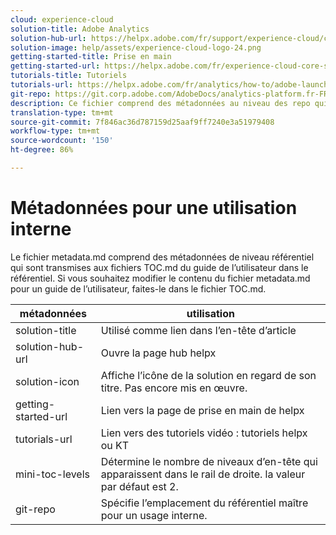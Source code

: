 ```yaml
---
cloud: experience-cloud
solution-title: Adobe Analytics
solution-hub-url: https://helpx.adobe.com/fr/support/experience-cloud/core-services.html
solution-image: help/assets/experience-cloud-logo-24.png
getting-started-title: Prise en main
getting-started-url: https://helpx.adobe.com/fr/experience-cloud-core-services/get-started.html
tutorials-title: Tutoriels
tutorials-url: https://helpx.adobe.com/fr/analytics/how-to/adobe-launch-publishing-process.html
git-repo: https://git.corp.adobe.com/AdobeDocs/analytics-platform.fr-FR
description: Ce fichier comprend des métadonnées au niveau des repo qui passent aux fichiers du guide d’utilisateur TOC.md dans les repo.
translation-type: tm+mt
source-git-commit: 7f846ac36d787159d25aaf9ff7240e3a51979408
workflow-type: tm+mt
source-wordcount: '150'
ht-degree: 86%

---
```



# Métadonnées pour une utilisation interne

Le fichier metadata.md comprend des métadonnées de niveau référentiel qui sont transmises aux fichiers TOC.md du guide de l’utilisateur dans le référentiel. Si vous souhaitez modifier le contenu du fichier metadata.md pour un guide de l’utilisateur, faites-le dans le fichier TOC.md.

| métadonnées | utilisation |
|--- |--- |
| solution-title | Utilisé comme lien dans l’en-tête d’article |
| solution-hub-url | Ouvre la page hub helpx |
| solution-icon | Affiche l’icône de la solution en regard de son titre. Pas encore mis en œuvre. |
| getting-started-url | Lien vers la page de prise en main de helpx |
| tutorials-url | Lien vers des tutoriels vidéo : tutoriels helpx ou KT |
| mini-toc-levels | Détermine le nombre de niveaux d’en-tête qui apparaissent dans le rail de droite. la valeur par défaut est 2. |
| git-repo | Spécifie l’emplacement du référentiel maître pour un usage interne. |
